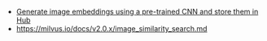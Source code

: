 - [Generate image embeddings using a pre-trained CNN and store them in Hub](https://www.activeloop.ai/resources/generate-image-embeddings-using-a-pre-trained-cnn-and-store-them-in-hub/?utm_source=pocket_saves)
- https://milvus.io/docs/v2.0.x/image_similarity_search.md